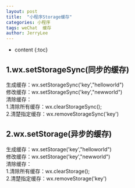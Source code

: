 ```yaml
---
layout: post
title:  "小程序Storage缓存"
categories: 小程序
tags: weChat  缓存
author: JerryLee
---
```


* content
{:toc}

## 1.wx.setStorageSync(同步的缓存)




生成缓存：wx.setStorageSync('key',"helloworld")  
修改缓存：wx.setStorageSync('key',"newworld")  
清除缓存：  
1.清除所有缓存：wx.clearStorageSync();  
2.清楚指定缓存：wx.removeStorageSync('key')

## 2.wx.setStorage(异步的缓存)
生成缓存：wx.setStorage('key',"helloworld")  
修改缓存：wx.setStorage('key',"newworld")  
清除缓存：  
1.清除所有缓存：wx.clearStorage();  
2.清楚指定缓存：wx.removeStorage('key')
